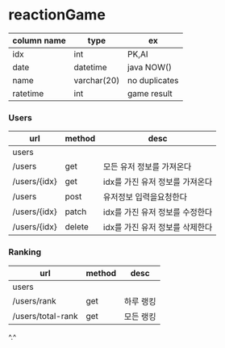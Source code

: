 # reactionGame

| column name | type        | ex            |
|-------------|-------------|---------------|
| idx         | int         | PK,AI         |
| date        | datetime    | java NOW()    |
| name        | varchar(20) | no duplicates |
| ratetime    | int         | game result   |


### Users
|  url         | method | desc                        |
|--------------|--------|-----------------------------|
| users        |        |                             |
| /users       | get    |모든 유저 정보를 가져온다      |
| /users/{idx} | get    |idx를 가진 유저 정보를 가져온다|
| /users       | post   |유저정보 입력을요청한다        |
| /users/{idx} | patch  |idx를 가진 유저 정보를 수정한다|
| /users/{idx} | delete |idx를 가진 유저 정보를 삭제한다|

### Ranking
|url                | method | desc   |
|-------------------|--------|--------|
| users             |        |        |
| /users/rank       | get    |하루 랭킹|
| /users/total-rank | get    |모든 랭킹|
^.^
